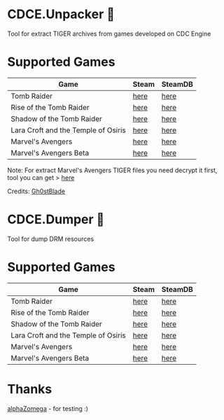 # CDCE.Unpacker :see_no_evil:
Tool for extract TIGER archives from games developed on CDC Engine

# Supported Games
| Game   | Steam   | SteamDB
|---      |---    |---    |
| Tomb Raider | [here](https://store.steampowered.com/app/203160) | [here](https://steamdb.info/app/203160) |
| Rise of the Tomb Raider | [here](https://store.steampowered.com/app/391220) | [here](https://steamdb.info/app/391220) |
| Shadow of the Tomb Raider | [here](https://store.steampowered.com/app/750920) | [here](https://steamdb.info/app/750920) |
| Lara Croft and the Temple of Osiris | [here](https://store.steampowered.com/app/289690) | [here](https://steamdb.info/app/289690) |
| Marvel's Avengers | [here](https://store.steampowered.com/app/997070) | [here](https://steamdb.info/app/997070) |
| Marvel's Avengers Beta | [here](https://store.steampowered.com/app/1358820) | [here](https://steamdb.info/app/1358820) |

Note: For extract Marvel's Avengers TIGER files you need decrypt it first, tool you can get > [here](https://forum.xentax.com/viewtopic.php?p=166510#p166510)

Credits: [Gh0stBlade](https://github.com/Gh0stBlade)

# CDCE.Dumper :see_no_evil:
Tool for dump DRM resources

# Supported Games
| Game   | Steam   | SteamDB
|---      |---    |---    |
| Tomb Raider | [here](https://store.steampowered.com/app/203160) | [here](https://steamdb.info/app/203160) |
| Rise of the Tomb Raider | [here](https://store.steampowered.com/app/391220) | [here](https://steamdb.info/app/391220) |
| Shadow of the Tomb Raider | [here](https://store.steampowered.com/app/750920) | [here](https://steamdb.info/app/750920) |
| Lara Croft and the Temple of Osiris | [here](https://store.steampowered.com/app/289690) | [here](https://steamdb.info/app/289690) |
| Marvel's Avengers | [here](https://store.steampowered.com/app/997070) | [here](https://steamdb.info/app/997070) |
| Marvel's Avengers Beta | [here](https://store.steampowered.com/app/1358820) | [here](https://steamdb.info/app/1358820) |

# Thanks
[alphaZomega](https://github.com/alphazolam) - for testing :)

